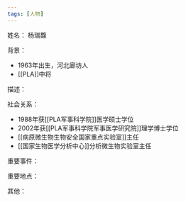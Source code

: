 ```yaml
---
tags: [人物]
---
```


姓名：
杨瑞馥

背景：
- 1963年出生，河北廊坊人
- [[PLA]]中将

描述：

社会关系：
- 1988年获[[PLA军事科学院]]医学硕士学位
- 2002年获[[PLA军事科学院军事医学研究院]]理学博士学位
- [[病原微生物生物安全国家重点实验室]]主任
- [[国家生物医学分析中心]]分析微生物实验室主任

重要事件：

重要地点：

其他：

